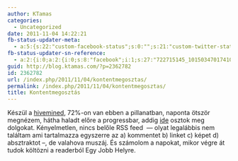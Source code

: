 ```yaml
---
author: KTamas
categories:
  - Uncategorized
date: 2011-11-04 14:22:21
fb-status-updater-meta:
  - a:5:{s:22:"custom-facebook-status";s:0:"";s:21:"custom-twitter-status";s:0:"";s:7:"fb-push";s:1:"1";s:7:"tw-push";s:1:"1";s:4:"push";s:1:"1";}
fb-status-updater-sn-reference:
  - a:2:{i:0;a:2:{i:0;s:8:"facebook";i:1;s:27:"722715145_10150347017410146";}i:1;a:2:{i:0;s:7:"twitter";i:1;s:18:"132447598987591680";}}
guid: http://blog.ktamas.com/?p=2362782
id: 2362782
url: /index.php/2011/11/04/kontentmegosztas/
permalink: /index.php/2011/11/04/kontentmegosztas/
title: Kontentmegosztás
---
```


Készül a [hivemined](http://hivemined.org), 72%-on van ebben a pillanatban, naponta ötször megnézem, hátha haladt előre a progressbar, addig [ide](https://plus.google.com/117472033909335320418/posts) osztok meg dolgokat. Kényelmetlen, nincs belőle RSS feed  &#8212; olyat legalábbis nem találtam ami tartalmazza egyszerre az a) kommentet b) linket c) képet d) absztraktot &#8211;, de valahova muszáj. És számolom a napokat, mikor végre át tudok költözni a readerból Egy Jobb Helyre.
